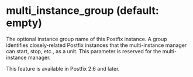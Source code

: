 # multi_instance_group (default: empty)
 The optional instance group name of this Postfix instance. A
group identifies closely-related Postfix instances that the
multi-instance manager can start, stop, etc., as a unit. This
parameter is reserved for the multi-instance manager. 


 This feature is available in Postfix 2.6 and later. 


